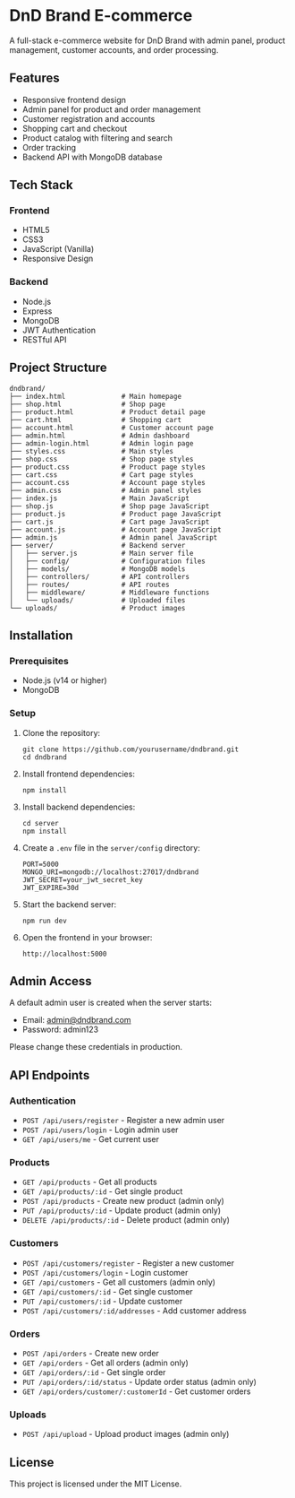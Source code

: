 # DnD Brand E-commerce

A full-stack e-commerce website for DnD Brand with admin panel, product management, customer accounts, and order processing.

## Features

- Responsive frontend design
- Admin panel for product and order management
- Customer registration and accounts
- Shopping cart and checkout
- Product catalog with filtering and search
- Order tracking
- Backend API with MongoDB database

## Tech Stack

### Frontend
- HTML5
- CSS3
- JavaScript (Vanilla)
- Responsive Design

### Backend
- Node.js
- Express
- MongoDB
- JWT Authentication
- RESTful API

## Project Structure

```
dndbrand/
├── index.html              # Main homepage
├── shop.html               # Shop page
├── product.html            # Product detail page
├── cart.html               # Shopping cart
├── account.html            # Customer account page
├── admin.html              # Admin dashboard
├── admin-login.html        # Admin login page
├── styles.css              # Main styles
├── shop.css                # Shop page styles
├── product.css             # Product page styles
├── cart.css                # Cart page styles
├── account.css             # Account page styles
├── admin.css               # Admin panel styles
├── index.js                # Main JavaScript
├── shop.js                 # Shop page JavaScript
├── product.js              # Product page JavaScript
├── cart.js                 # Cart page JavaScript
├── account.js              # Account page JavaScript
├── admin.js                # Admin panel JavaScript
├── server/                 # Backend server
│   ├── server.js           # Main server file
│   ├── config/             # Configuration files
│   ├── models/             # MongoDB models
│   ├── controllers/        # API controllers
│   ├── routes/             # API routes
│   ├── middleware/         # Middleware functions
│   └── uploads/            # Uploaded files
└── uploads/                # Product images
```

## Installation

### Prerequisites
- Node.js (v14 or higher)
- MongoDB

### Setup

1. Clone the repository:
   ```
   git clone https://github.com/yourusername/dndbrand.git
   cd dndbrand
   ```

2. Install frontend dependencies:
   ```
   npm install
   ```

3. Install backend dependencies:
   ```
   cd server
   npm install
   ```

4. Create a `.env` file in the `server/config` directory:
   ```
   PORT=5000
   MONGO_URI=mongodb://localhost:27017/dndbrand
   JWT_SECRET=your_jwt_secret_key
   JWT_EXPIRE=30d
   ```

5. Start the backend server:
   ```
   npm run dev
   ```

6. Open the frontend in your browser:
   ```
   http://localhost:5000
   ```

## Admin Access

A default admin user is created when the server starts:

- Email: admin@dndbrand.com
- Password: admin123

Please change these credentials in production.

## API Endpoints

### Authentication
- `POST /api/users/register` - Register a new admin user
- `POST /api/users/login` - Login admin user
- `GET /api/users/me` - Get current user

### Products
- `GET /api/products` - Get all products
- `GET /api/products/:id` - Get single product
- `POST /api/products` - Create new product (admin only)
- `PUT /api/products/:id` - Update product (admin only)
- `DELETE /api/products/:id` - Delete product (admin only)

### Customers
- `POST /api/customers/register` - Register a new customer
- `POST /api/customers/login` - Login customer
- `GET /api/customers` - Get all customers (admin only)
- `GET /api/customers/:id` - Get single customer
- `PUT /api/customers/:id` - Update customer
- `POST /api/customers/:id/addresses` - Add customer address

### Orders
- `POST /api/orders` - Create new order
- `GET /api/orders` - Get all orders (admin only)
- `GET /api/orders/:id` - Get single order
- `PUT /api/orders/:id/status` - Update order status (admin only)
- `GET /api/orders/customer/:customerId` - Get customer orders

### Uploads
- `POST /api/upload` - Upload product images (admin only)

## License

This project is licensed under the MIT License. 